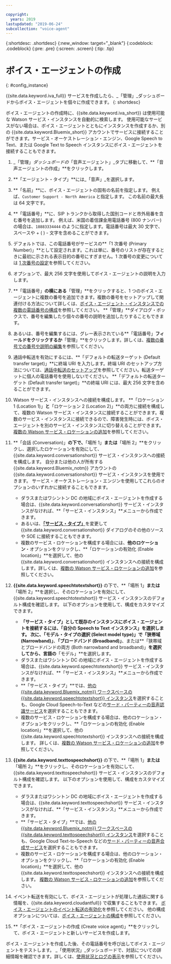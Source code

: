 ```yaml
---

copyright:
  years: 2019
lastupdated: "2019-06-24"
subcollection: "voice-agent"
---
```


{:shortdesc: .shortdesc}
{:new_window: target="_blank"}
{:codeblock: .codeblock}
{:pre: .pre}
{:screen: .screen}
{:tip: .tip}


# ボイス・エージェントの作成
{: #config_instance}

{{site.data.keyword.iva_full}} サービスを作成したら、_「管理」_ダッシュボードからボイス・エージェントを個々に作成できます。
{: shortdesc}

ボイス・エージェントの作成時に、{{site.data.keyword.iva_short}} は使用可能な Watson サービス・インスタンスを自動的に検索します。 使用可能なサービスがない場合は、ボイス・エージェントとともにインスタンスを作成するか、別の {{site.data.keyword.Bluemix_short}} アカウントでサービスに接続することができます。サービス・オーケストレーション・エンジン、Google Speech to Text、または Google Text to Speech インスタンスにボイス・エージェントを接続することもできます。

1. _「管理」_ダッシュボードの_「音声エージェント」_タブに移動して、**「音声エージェントの作成」**をクリックします。

1. **「エージェント・タイプ」**には_「音声」_を選択します。

1. **「名前」**に、ボイス・エージェントの固有の名前を指定します。 例えば、`Customer Support - North America` と指定します。 この名前の最大長は 64 文字です。

1. **「電話番号」**に、SIP トランクから取得した国別コードと市外局番を含む番号を追加します。 例えば、米国の着信課金用電話番号 (800 ナンバー) の場合は、`18883334444` のように指定します。電話番号は最大 30 文字で、スペースや + ( ) - 文字を含めることができます。

1. デフォルトでは、この電話番号がサービスの**「1 次番号 (Primary Number)」**として設定されます。これは単に、番号のリストが存在するときに最初に示される表示目的の番号にすぎません。1 次番号の変更については [1 次番号の設定](/docs/services/voice-agent?topic=voice-agent-multi_num#primary_num)を参照してください。

1. オプションで、最大 256 文字を使用してボイス・エージェントの説明を入力します。

1. **「電話番号」**の横にある**「管理」**をクリックすると、1 つのボイス・エージェントに複数の番号を追加できます。複数の番号をセットアップして関連付ける方法について詳しくは、[ボイス・エージェント・インスタンスでの複数の電話番号の構成](/docs/services/voice-agent?topic=voice-agent-multi_num)を参照してください。 **「管理」**ダイアログ・ボックスで、番号を編集したり個々の番号の説明を追加したりすることもできます。
    
1. あるいは、番号を編集するには、グレー表示されている**「電話番号」**フィールドをクリックするか**「管理」**をクリックします。詳しくは、[複数の番号での番号や説明の編集](/docs/services/voice-agent?topic=voice-agent-multi_num#edit_num)を参照してください。
    
1. 通話中転送を有効にするには、**「デフォルトの転送ターゲット (Default transfer target)」**に終端 URI を入力します。終端 URI のセットアップ方法については、[通話中転送のセットアップ](/docs/services/voice-agent?topic=voice-agent-call-transfer)を参照してください。転送ターゲットに個人の電話番号を使用しないでください。 **「デフォルトの転送ターゲット (Default transfer target)」**の終端 URI には、最大 256 文字を含めることができます。
    
1. Watson サービス・インスタンスへの接続を構成します。 **「ロケーション 1 (Location 1)」**と**「ロケーション 2 (Location 2)」**の両方に接続を構成して、複数の Watson サービス・インスタンスに接続することができます。複数のサービス・インスタンスに接続できるので、障害発生時には、ボイス・エージェントを別のサービス・インスタンスに切り替えることができます。 [複数の Watson サービス・ロケーションの追加](/docs/services/voice-agent?topic=voice-agent-disaster-recovery#add_location)を参照してください。
    
1. **「会話 (Conversation)」**の下で、**「場所 1」**または**「場所 2」**をクリックし、選択したロケーションを有効にして、{{site.data.keyword.conversationshort}} サービス・インスタンスへの接続を構成します。 自分または他の人が所有する {{site.data.keyword.Bluemix_notm}} アカウントの {{site.data.keyword.conversationshort}} サービス・インスタンスを使用できます。 サービス・オーケストレーション・エンジンを使用してこれらのオプションのいずれかに接続することもできます。
    
   * ダラスまたはワシントン DC の地域にボイス・エージェントを作成する場合は、{{site.data.keyword.conversationshort}} サービス・インスタンスがなければ、**「サービス・インスタンス」**メニューから作成できます。
   * あるいは、[**「サービス・タイプ」**](/docs/services/voice-agent?topic=voice-agent-other_service#other_service)を変更して {{site.data.keyword.conversationshort}} ダイアログのその他のソースや SOE に接続することもできます。
   * 複数のサービス・ロケーションを構成する場合には、**他のロケーション**・オプションをクリックし、**「ロケーションの有効化 (Enable location)」**を選択して、他の {{site.data.keyword.conversationshort}} インスタンスへの接続を構成します。詳しくは、[複数の Watson サービス・ロケーションの追加](/docs/services/voice-agent?topic=voice-agent-disaster-recovery#add_location)を参照してください。
    
1. **{{site.data.keyword.speechtotextshort}}** の下で、**「場所 1」**または**「場所 2」**を選択し、そのロケーションを有効にして、{{site.data.keyword.speechtotextshort}} サービス・インスタンスのデフォルト構成を確認します。 以下のオプションを使用して、構成をカスタマイズできます。
   * **「サービス・タイプ」**として既存のインスタンスにボイス・エージェントを接続するには、**「自分の Speech to Text インスタンス」**を選択します。 次に、**「モデル・タイプの選択 (Select model type)」**で**「狭帯域 (Narrowband)」**、**「ブロードバンド (Broadband)」**、または**「狭帯域とブロードバンドの両方 (Both narrowband and broadband)」**を選択してから、言語の**「モデル」**を選択します。
   * ダラスまたはワシントン DC の地域にボイス・エージェントを作成する場合は、{{site.data.keyword.speechtotextshort}} サービス・インスタンスがなければ、**「サービス・インスタンス」**メニューから作成できます。
   * **「サービス・タイプ」**では、[他の {{site.data.keyword.Bluemix_notm}} ワークスペースの {{site.data.keyword.speechtotextshort}} インスタンス](/docs/services/voice-agent?topic=voice-agent-other_service)を選択することも、Google Cloud Speech-to-Text などの[サード・パーティーの音声認識サービス](/docs/services/voice-agent?topic=voice-agent-third-party#third-party)を選択することもできます。
   * 複数のサービス・ロケーションを構成する場合は、他のロケーション・オプションをクリックし、**「ロケーションの有効化 (Enable location)」**を選択して、他の {{site.data.keyword.speechtotextshort}} インスタンスへの接続を構成します。 詳しくは、[複数の Watson サービス・ロケーションの追加](/docs/services/voice-agent?topic=voice-agent-disaster-recovery)を参照してください。
    
1. **{{site.data.keyword.texttospeechshort}}** の下で、**「場所 1」**または**「場所 2」**をクリックし、そのロケーションを有効にして、{{site.data.keyword.texttospeechshort}} サービス・インスタンスのデフォルト構成を確認します。 以下のオプションを使用して、構成をカスタマイズできます。
   * ダラスまたはワシントン DC の地域にボイス・エージェントを作成する場合は、{{site.data.keyword.texttospeechshort}} サービス・インスタンスがなければ、**「サービス・インスタンス」**メニューから作成できます。
   * **「サービス・タイプ」**では、[他の {{site.data.keyword.Bluemix_notm}} ワークスペースの {{site.data.keyword.texttospeechshort}} インスタンス](/docs/services/voice-agent?topic=voice-agent-other_service)を選択することも、Google Cloud Text-to-Speech などの[サード・パーティーの音声合成サービス](/docs/services/voice-agent?topic=voice-agent-third-party)を選択することもできます。
   * 複数のサービス・ロケーションを構成する場合は、他のロケーション・オプションをクリックし、**「ロケーションの有効化 (Enable location)」**を選択して、他の {{site.data.keyword.texttospeechshort}} インスタンスへの接続を構成します。 [複数の Watson サービス・ロケーションの追加](/docs/services/voice-agent?topic=voice-agent-disaster-recovery)を参照してください。
      
1. イベント転送を有効にして、ボイス・エージェントが処理した通話に関する情報を、{{site.data.keyword.cloudantfull}} で収集することもできます。 [ボイス・エージェントのイベント転送の有効化](/docs/services/voice-agent?topic=voice-agent-event_forwarding)を参照してください。 他の構成オプションについては、[ボイス・エージェントの構成](/docs/services/voice-agent?topic=voice-agent-managing#configure_va)を参照してください。

1. **「ボイス・エージェントの作成 (Create voice agent)」**をクリックして、ボイス・エージェントと新しいサービスを作成します。

ボイス・エージェントを作成した後、その電話番号を呼び出してボイス・エージェントをテストします。 _「使用状況」_ダッシュボードで、対話についての詳細情報を確認できます。詳しくは、[使用状況とログの表示](/docs/services/voice-agent?topic=voice-agent-logging)を参照してください。    
